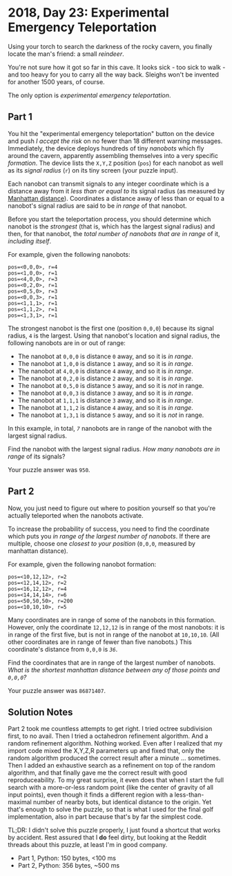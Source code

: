 # 2018, Day 23: Experimental Emergency Teleportation

Using your torch to search the darkness of the rocky cavern, you finally locate the man's friend: a small _reindeer_.

You're not sure how it got so far in this cave. It looks sick - too sick to walk - and too heavy for you to carry all the way back. Sleighs won't be invented for another 1500 years, of course.

The only option is _experimental emergency teleportation_.

## Part 1

You hit the "experimental emergency teleportation" button on the device and push _I accept the risk_ on no fewer than 18 different warning messages. Immediately, the device deploys hundreds of tiny _nanobots_ which fly around the cavern, apparently assembling themselves into a very specific _formation_. The device lists the `X,Y,Z` position (`pos`) for each nanobot as well as its _signal radius_ (`r`) on its tiny screen (your puzzle input).

Each nanobot can transmit signals to any integer coordinate which is a distance away from it _less than or equal to_ its signal radius (as measured by [Manhattan distance](https://en.wikipedia.org/wiki/Taxicab_geometry)). Coordinates a distance away of less than or equal to a nanobot's signal radius are said to be _in range_ of that nanobot.

Before you start the teleportation process, you should determine which nanobot is the _strongest_ (that is, which has the largest signal radius) and then, for that nanobot, the _total number of nanobots that are in range_ of it, _including itself_.

For example, given the following nanobots:

    pos=<0,0,0>, r=4
    pos=<1,0,0>, r=1
    pos=<4,0,0>, r=3
    pos=<0,2,0>, r=1
    pos=<0,5,0>, r=3
    pos=<0,0,3>, r=1
    pos=<1,1,1>, r=1
    pos=<1,1,2>, r=1
    pos=<1,3,1>, r=1
    

The strongest nanobot is the first one (position `0,0,0`) because its signal radius, `4` is the largest. Using that nanobot's location and signal radius, the following nanobots are in or out of range:

*   The nanobot at `0,0,0` is distance `0` away, and so it is _in range_.
*   The nanobot at `1,0,0` is distance `1` away, and so it is _in range_.
*   The nanobot at `4,0,0` is distance `4` away, and so it is _in range_.
*   The nanobot at `0,2,0` is distance `2` away, and so it is _in range_.
*   The nanobot at `0,5,0` is distance `5` away, and so it is _not_ in range.
*   The nanobot at `0,0,3` is distance `3` away, and so it is _in range_.
*   The nanobot at `1,1,1` is distance `3` away, and so it is _in range_.
*   The nanobot at `1,1,2` is distance `4` away, and so it is _in range_.
*   The nanobot at `1,3,1` is distance `5` away, and so it is _not_ in range.

In this example, in total, _`7`_ nanobots are in range of the nanobot with the largest signal radius.

Find the nanobot with the largest signal radius. _How many nanobots are in range_ of its signals?

Your puzzle answer was `950`.

## Part 2

Now, you just need to figure out where to position yourself so that you're actually teleported when the nanobots activate.

To increase the probability of success, you need to find the coordinate which puts you _in range of the largest number of nanobots_. If there are multiple, choose one _closest to your position_ (`0,0,0`, measured by manhattan distance).

For example, given the following nanobot formation:

    pos=<10,12,12>, r=2
    pos=<12,14,12>, r=2
    pos=<16,12,12>, r=4
    pos=<14,14,14>, r=6
    pos=<50,50,50>, r=200
    pos=<10,10,10>, r=5
    

Many coordinates are in range of some of the nanobots in this formation. However, only the coordinate `12,12,12` is in range of the most nanobots: it is in range of the first five, but is not in range of the nanobot at `10,10,10`. (All other coordinates are in range of fewer than five nanobots.) This coordinate's distance from `0,0,0` is _`36`_.

Find the coordinates that are in range of the largest number of nanobots. _What is the shortest manhattan distance between any of those points and `0,0,0`?_

Your puzzle answer was `86871407`.


## Solution Notes

Part 2 took me countless attempts to get right. I tried octree subdivision first, to no avail. Then I tried a octahedron refinement algorithm. And a random refinement algorithm. Nothing worked. Even after I realized that my import code mixed the X,Y,Z,R parameters up and fixed that, only the random algorithm produced the correct result after a minute ... sometimes. Then I added an exhaustive search as a refinement on top of the random algorithm, and that finally gave me the correct result with good reproduceability. To my great surprise, it even does that when I start the full search with a more-or-less random point (like the center of gravity of all input points), even though it finds a different region with a less-than-maximal number of nearby bots, but identical distance to the origin. Yet that's enough to solve the puzzle, so that is what I used for the final golf implementation, also in part because that's by far the simplest code.

TL;DR: I didn't solve this puzzle properly, I just found a shortcut that works by accident. Rest assured that I **do** feel dirty, but looking at the Reddit threads about this puzzle, at least I'm in good company.

* Part 1, Python: 150 bytes, <100 ms
* Part 2, Python: 356 bytes, ~500 ms
